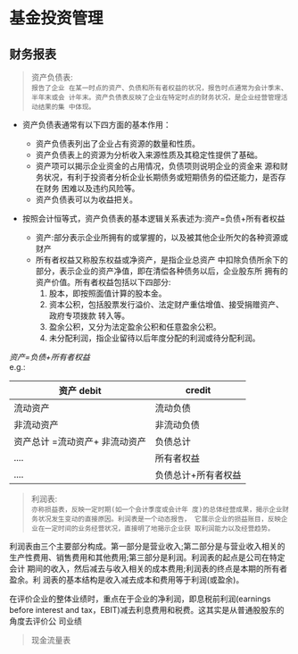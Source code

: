 # 基金投资管理 
## 财务报表
> 资产负债表:\
`报告了企业 在某一时点的资产、负债和所有者权益的状况，报告时点通常为会计季末、半年末或会 计年末。资产负债表反映了企业在特定时点的财务状况，是企业经营管理活动结果的集 中体现。`

* 资产负债表通常有以下四方面的基本作用：
  + 资产负债表列出了企业占有资源的数量和性质。
  + 资产负债表上的资源为分析收入来源性质及其稳定性提供了基础。
  + 资产项可以揭示企业资金的占用情况，负债项则说明企业的资金来 源和财务状况，有利于投资者分析企业长期债务或短期债务的偿还能力，是否存在财务 困难以及违约风险等。
  + 资产负债表可以为收益把关。
  
* 按照会计恒等式，资产负债表的基本逻辑关系表述为:资产=负债+所有者权益
  + 资产:部分表示企业所拥有的或掌握的，以及被其他企业所欠的各种资源或财产
  + 所有者权益又称股东权益或净资产，是指企业总资产 中扣除负债所余下的部分，表示企业的资产净值，即在清偿各种债务以后，企业股东所 拥有的资产价值。所有者权益包括以下四部分:
    1. 股本，即按照面值计算的股本金。 
    2. 资本公积，包括股票发行溢价、法定财产重估增值、接受捐赠资产、政府专项拨款 转入等。
    3. 盈余公积，又分为法定盈余公积和任意盈余公积。
    4. 未分配利润，指企业留待以后年度分配的利润或待分配利润。

*资产=负债+所有者权益*\
e.g.:

| 资产 debit | credit | 
| ---------- | -----------|
| 流动资产     | 流动负债| 
| 非流动资产    | 非流动负债  |
| 资产总计 =流动资产+ 非流动资产 | 负债总计 | 
| .... | 所有者权益 | 
| .... | 负债总计+所有者权益 |

 > 利润表:\
 `亦称损益表，反映一定时期(如一个会计季度或会计年 度)的总体经营成果，揭示企业财务状况发生变动的直接原因。利润表是一个动态报告， 它展示企业的损益账目，反映企业在一定时间的业务经营状况，直接明了地揭示企业获 取利润能力以及经营趋势。`

利润表由三个主要部分构成。第一部分是营业收入;第二部分是与营业收入相关的 生产性费用、销售费用和其他费用;第三部分是利润。利润表的起点是公司在特定会计 期间的收入，然后减去与收入相关的成本费用;利润表的终点是本期的所有者盈余。利 润表的基本结构是收入减去成本和费用等于利润(或盈余)。

在评价企业的整体业绩时，重点在于企业的净利润，即息税前利润(earnings before interest and tax，EBIT)减去利息费用和税费。这其实是从普通股股东的角度去评价公 司业绩

> 现金流量表
